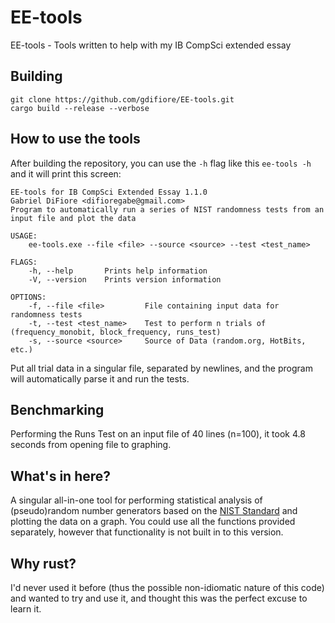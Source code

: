 # EE-tools
EE-tools - Tools written to help with my IB CompSci extended essay

## Building

```
git clone https://github.com/gdifiore/EE-tools.git
cargo build --release --verbose
```

## How to use the tools
After building the repository, you can use the `-h` flag like this `ee-tools -h` and it will print this screen:
```
EE-tools for IB CompSci Extended Essay 1.1.0
Gabriel DiFiore <difioregabe@gmail.com>
Program to automatically run a series of NIST randomness tests from an input file and plot the data

USAGE:
    ee-tools.exe --file <file> --source <source> --test <test_name>

FLAGS:
    -h, --help       Prints help information
    -V, --version    Prints version information

OPTIONS:
    -f, --file <file>         File containing input data for randomness tests
    -t, --test <test_name>    Test to perform n trials of (frequency_monobit, block_frequency, runs_test)
    -s, --source <source>     Source of Data (random.org, HotBits, etc.)
```

Put all trial data in a singular file, separated by newlines, and the program will automatically parse it and run the tests.

## Benchmarking
Performing the Runs Test on an input file of 40 lines (n=100), it took 4.8 seconds from opening file to graphing.

## What's in here?
A singular all-in-one tool for performing statistical analysis of (pseudo)random number generators based on the [NIST Standard](https://nvlpubs.nist.gov/nistpubs/Legacy/SP/nistspecialpublication800-22r1a.pdf) and plotting the data on a graph. You could use all the functions provided separately, however that functionality is not built in to this version.

## Why rust?
I'd never used it before (thus the possible non-idiomatic nature of this code) and wanted to try and use it, and thought this was the perfect excuse to learn it.
